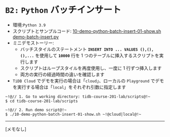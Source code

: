 # `B2:` `Python` バッチインサート
+ 環境:`Python 3.9`
+ スクリプトとサンプルコード:
[10-demo-python-batch-insert-01-show.sh](https://github.com/pingcap/tidb-course-201-lab/blob/master/scripts/10-demo-python-batch-insert-01-show.sh)
[demo-batch-insert.py](https://github.com/pingcap/tidb-course-201-lab/blob/master/scripts/demo-batch-insert.py)
+ ミニデモストーリー:
  + バッチスタイルのステートメント **`INSERT INTO ... VALUES (),(),(),...`** を使用して **`10000`** 行を 1 つのテーブルに挿入するスクリプトを実行します
  + スクリプトはループスタイルを再度使用し、一度に 1 行ずつ挿入します
  + 両方の実行の経過時間の違いを確認します
+ `TiDB Cloud` でデモを実行の場合は「`cloud`」、ローカルの `Playground` でデモを実行する場合は「`local`」をそれぞれ引数に指定します
```
~!@// 1. Go to working directory: tidb-course-201-lab/scripts@!~
$ cd tidb-course-201-lab/scripts

~!@// 2. Run demo script@!~
$ ./10-demo-python-batch-insert-01-show.sh ~!@cloud|local@!~
```
-------------------------------------------------------------
[メモなし]